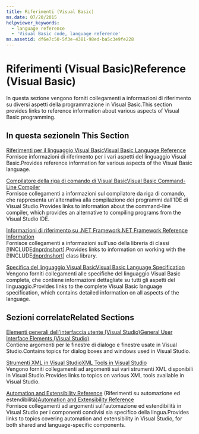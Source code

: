 ```yaml
---
title: Riferimenti (Visual Basic)
ms.date: 07/20/2015
helpviewer_keywords:
  - language reference
  - 'Visual Basic code, language reference'
ms.assetid: df6e7c50-5f3e-4381-98ed-ba5c3e9fe228
---
```

# <a name="reference-visual-basic"></a><span data-ttu-id="09bb1-102">Riferimenti (Visual Basic)</span><span class="sxs-lookup"><span data-stu-id="09bb1-102">Reference (Visual Basic)</span></span>
<span data-ttu-id="09bb1-103">In questa sezione vengono forniti collegamenti a informazioni di riferimento su diversi aspetti della programmazione in Visual Basic.</span><span class="sxs-lookup"><span data-stu-id="09bb1-103">This section provides links to reference information about various aspects of Visual Basic programming.</span></span>  
  
## <a name="in-this-section"></a><span data-ttu-id="09bb1-104">In questa sezione</span><span class="sxs-lookup"><span data-stu-id="09bb1-104">In This Section</span></span>  
 [<span data-ttu-id="09bb1-105">Riferimenti per il linguaggio Visual Basic</span><span class="sxs-lookup"><span data-stu-id="09bb1-105">Visual Basic Language Reference</span></span>](../../visual-basic/language-reference/index.md)  
 <span data-ttu-id="09bb1-106">Fornisce informazioni di riferimento per i vari aspetti del linguaggio Visual Basic.</span><span class="sxs-lookup"><span data-stu-id="09bb1-106">Provides reference information for various aspects of the Visual Basic language.</span></span>  
  
 [<span data-ttu-id="09bb1-107">Compilatore della riga di comando di Visual Basic</span><span class="sxs-lookup"><span data-stu-id="09bb1-107">Visual Basic Command-Line Compiler</span></span>](../../visual-basic/reference/command-line-compiler/index.md)  
 <span data-ttu-id="09bb1-108">Fornisce collegamenti a informazioni sul compilatore da riga di comando, che rappresenta un'alternativa alla compilazione dei programmi dall'IDE di Visual Studio.</span><span class="sxs-lookup"><span data-stu-id="09bb1-108">Provides links to information about the command-line compiler, which provides an alternative to compiling programs from the Visual Studio IDE.</span></span>  
  
 [<span data-ttu-id="09bb1-109">Informazioni di riferimento su .NET Framework</span><span class="sxs-lookup"><span data-stu-id="09bb1-109">.NET Framework Reference Information</span></span>](../../visual-basic/reference/net-framework-reference-information.md)  
 <span data-ttu-id="09bb1-110">Fornisce collegamenti a informazioni sull'uso della libreria di classi [!INCLUDE[dnprdnshort](~/includes/dnprdnshort-md.md)].</span><span class="sxs-lookup"><span data-stu-id="09bb1-110">Provides links to information on working with the [!INCLUDE[dnprdnshort](~/includes/dnprdnshort-md.md)] class library.</span></span>  
  
 [<span data-ttu-id="09bb1-111">Specifica del linguaggio Visual Basic</span><span class="sxs-lookup"><span data-stu-id="09bb1-111">Visual Basic Language Specification</span></span>](../../visual-basic/reference/language-specification/index.md)  
 <span data-ttu-id="09bb1-112">Vengono forniti collegamenti alle specifiche del linguaggio Visual Basic completa, che contiene informazioni dettagliate su tutti gli aspetti del linguaggio.</span><span class="sxs-lookup"><span data-stu-id="09bb1-112">Provides links to the complete Visual Basic language specification, which contains detailed information on all aspects of the language.</span></span>  
  
## <a name="related-sections"></a><span data-ttu-id="09bb1-113">Sezioni correlate</span><span class="sxs-lookup"><span data-stu-id="09bb1-113">Related Sections</span></span>  
 [<span data-ttu-id="09bb1-114">Elementi generali dell'interfaccia utente (Visual Studio)</span><span class="sxs-lookup"><span data-stu-id="09bb1-114">General User Interface Elements (Visual Studio)</span></span>](/visualstudio/ide/reference/general-user-interface-elements-visual-studio)  
 <span data-ttu-id="09bb1-115">Contiene argomenti per le finestre di dialogo e finestre usate in Visual Studio.</span><span class="sxs-lookup"><span data-stu-id="09bb1-115">Contains topics for dialog boxes and windows used in Visual Studio.</span></span>  
  
 [<span data-ttu-id="09bb1-116">Strumenti XML in Visual Studio</span><span class="sxs-lookup"><span data-stu-id="09bb1-116">XML Tools in Visual Studio</span></span>](/visualstudio/xml-tools/xml-tools-in-visual-studio)  
 <span data-ttu-id="09bb1-117">Vengono forniti collegamenti ad argomenti sui vari strumenti XML disponibili in Visual Studio.</span><span class="sxs-lookup"><span data-stu-id="09bb1-117">Provides links to topics on various XML tools available in Visual Studio.</span></span>  
  
 <span data-ttu-id="09bb1-118">[Automation and Extensibility Reference](/visualstudio/extensibility/extensibility-in-visual-studio) (Riferimenti su automazione ed estendibilità)</span><span class="sxs-lookup"><span data-stu-id="09bb1-118">[Automation and Extensibility Reference](/visualstudio/extensibility/extensibility-in-visual-studio)</span></span>  
 <span data-ttu-id="09bb1-119">Fornisce collegamenti ad argomenti sull'automazione ed estendibilità in Visual Studio per i componenti condivisi sia specifico della lingua.</span><span class="sxs-lookup"><span data-stu-id="09bb1-119">Provides links to topics covering automation and extensibility in Visual Studio, for both shared and language-specific components.</span></span>
